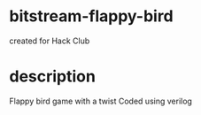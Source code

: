 # bitstream-flappy-bird
created for Hack Club
# description
Flappy bird game with a twist
Coded using verilog